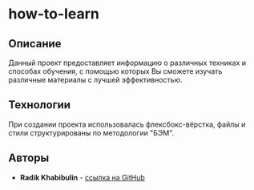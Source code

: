 # how-to-learn

## Описание

Данный проект предоставляет информацию о различных техниках и способах обучения, с помощью которых Вы сможете изучать различные материалы с лучшей эффективностью.

## Технологии

При создании проекта использовалась флексбокс-вёрстка, файлы и стили структурированы по методологии "БЭМ".

## Авторы

* **Radik Khabibulin** - [ссылка на GitHub](https://github.com/RadikKhabibulin)
